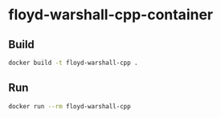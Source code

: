 # floyd-warshall-cpp-container

## Build

```zsh
docker build -t floyd-warshall-cpp .
```

## Run

```zsh
docker run --rm floyd-warshall-cpp
```
